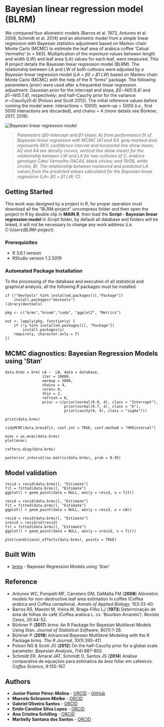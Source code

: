 # Bayesian linear regression model (BLRM)

We compared four allometric models (Barros et al. 1973, Antunes et al. 2008, Schmidt et al. 2014) and an allometric model from a simple linear regression with Bayesian statistics adjustment based on Markov chain Monte Carlo (MCMC) to estimate the leaf area of arabica coffee ‘Catuaí Vermelho’ (n = 563). Multiplication of the maximum values between length and width (LW) and leaf area (LA) values for each leaf, were measured. This _R_ project details the Bayesian linear regression model (BLRM). The relationship between LA and LW of both cultivars were adjusted by a Bayesian linear regression model (_LA = β0 + β1 LW_) based on Markov chain Monte Carlo (MCMC) with the help of the R “brms” package. The following parameters (prior) were used after a frequentist linear regression adjustment: Gaussian prior for the intercept and slope, _β0∼N(0.9,4)_ and _β1∼N(0.7,4)_, respectively; and half-Cauchy prior for the variance _σ∼Cauchy(0.4)_ (Polson and Scott 2012). The initial reference values before running the model were: interactions = 10000, warm-up = 5000 (_i.e._, first 5000 interactions are discarded), and chains = 4 (more details see Bürkner, 2017, 2018).

![Bayesian linear regression model](https://github.com/JPASTORPM/Project_BLRM/blob/master/Results/Fig.%20BLRM.png)
> _Parameters (β0-intercept and β1-slope; *A*) from performance fit of Bayesian linear regression with MCMC (A1 and A3: gray marked area represents 95% confidence interval and horizontal line show mean; A2 and A4 are density curves, vertical line show mean) for the relationship between LW and LA for two cultivars of C. arabica genotype Catuí Vermelho (IAC44, black circles; and 19/08, white circles; B). The relationship between measured and predicted LA values from the predicted values calculated for the Bayesian linear regression (LA= β0 + β1 LW; C)._

## Getting Started

This work was designed by a project in R, for proper operation must download all the "BLRM-project" uncompress folder and then open the project in R by double clip in **MAIN.R**, then load the **Script - Bayesian linear regression model** in _Script_ folder, by default all database and folders will be linked, it will not be necessary to change any work address (_i.e._ _C:\Users\BLRM-project_).

### Prerequisites

- R 3.6.1 version
- RStudio version 1.2.5019


### Automated Package Installation

To the processing of the database and execution of all statistical and graphical analysis, all the following _R_ packages must be installed.

```
if (!"devtools" %in% installed.packages()[,"Package"]) 
    install.packages("devtools")
library(devtools)
```

```
pkg <- c("brms","broom","coda", "ggplot2", "Metrics")
```

```
out <- lapply(pkg, function(y) {
    if (!y %in% installed.packages()[, "Package"]) 
        install.packages(y)
    require(y, character.only = T)
})
```

## MCMC diagnostics: Bayesian Regression Models using 'Stan'

```
data.brms = brm( LA ~  LW, data = database, 
                 iter = 10000, 
                 warmup = 5000, 
                 chains = 4, 
                 cores= 8,
                 thin = 2, 
                 refresh = 0, 
                 prior = c(prior(normal(0.9, 4), class = "Intercept"),
                           prior(normal(0.7, 4), class = "b"),
                           prior(cauchy(0, 4), class = "sigma")))

print(data.brms)

tidyMCMC(data.brms$fit, conf.int = TRUE, conf.method = "HPDinterval")

mcmc = as.mcmc(data.brms)
plot(mcmc)

raftery.diag(data.brms)

posterior_interval(as.matrix(data.brms), prob = 0.95)
```

## Model validation

```
resid = resid(data.brms)[, "Estimate"]
fit = fitted(data.brms)[, "Estimate"]
ggplot() + geom_point(data = NULL, aes(y = resid, x = fit))

resid = resid(data.brms)[, "Estimate"]
fit = fitted(data.brms)[, "Estimate"]
ggplot() + geom_point(data = NULL, aes(y = resid, x = LW))

resid = resid(data.brms)[, "Estimate"]
sresid = resid/sd(resid)
fit = fitted(data.brms)[, "Estimate"]
ggplot() + geom_point(data = NULL, aes(y = sresid, x = fit))

plot(conditional_effects(data.brms), points = TRUE)
```

## Built With

* [brms](https://www.rdocumentation.org/packages/brms) - Bayesian Regression Models using 'Stan'

## Reference

* Antunes WC, Pompelli MF, Carretero DM, DaMatta FM (**2008**) Allometric models for non-destructive leaf area estimation in coffee (Coffea arabica and Coffea canephora). _Annals of Applied Biology_, 153:33-40.
* Barros RS, Maestri M, Vieira M, Braga-Filho LJ (**1973**) Determinação de área de folhas do café (Coffea arabica L. cv. ‘Bourbon Amarelo’). _Revista Ceres_, 20:44-52.
* Bürkner P (**2017**) brms: An R Package for Bayesian Multilevel Models Using Stan. _Journal of Statistical Software_, 80(1):1-28.
* Bürkner P (**2018**) Advanced Bayesian Multilevel Modeling with the R Package brms. _The R Journal_, 10(1):395-411.
* Polson NG & Scott JG (**2012**) On the half-Cauchy prior for a global scale parameter. _Bayesian Analysis_, 7(4):887-902.
* Schmidt ER, Amaral JAT, Schmidt O, Santos JS (**2014**) Análise comparativa de equações para estimativa da área foliar em cafeeiros. _Coffee Science_, 9:155-167.

## Authors

* **Junior Pastor Pérez-Molina** - [ORCID](https://orcid.org/0000-0002-3396-0599) - [GitHub](https://github.com/JPASTORPM)
* **Marcelo Schramm Mielke** - [ORCID](https://orcid.org/)
* **Gabriel Oliveira Santos** - [ORCID](https://orcid.org/)
* **Emile Caroline Silva Lopes** - [ORCID](https://orcid.org/0000-0001-6910-894X)
* **Ana Cristina Schilling** - [ORCID](https://orcid.org/0000-0002-9419-9051)
* **Martielly Santana dos Santos** - [ORCID](https://orcid.org/0000-0002-0909-2664)
